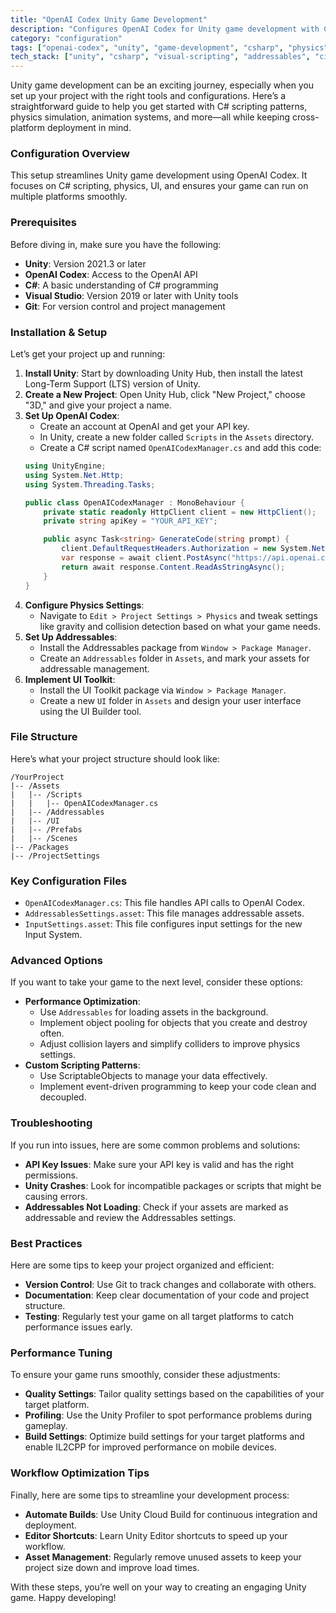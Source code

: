 ```yaml
---
title: "OpenAI Codex Unity Game Development"
description: "Configures OpenAI Codex for Unity game development with C# scripting, physics systems, and cross-platform deployment."
category: "configuration"
tags: ["openai-codex", "unity", "game-development", "csharp", "physics", "cross-platform"]
tech_stack: ["unity", "csharp", "visual-scripting", "addressables", "cinemachine", "input-system", "ui-toolkit"]
---
```


Unity game development can be an exciting journey, especially when you set up your project with the right tools and configurations. Here’s a straightforward guide to help you get started with C# scripting patterns, physics simulation, animation systems, and more—all while keeping cross-platform deployment in mind.

### Configuration Overview
This setup streamlines Unity game development using OpenAI Codex. It focuses on C# scripting, physics, UI, and ensures your game can run on multiple platforms smoothly.

### Prerequisites
Before diving in, make sure you have the following:
- **Unity**: Version 2021.3 or later
- **OpenAI Codex**: Access to the OpenAI API
- **C#**: A basic understanding of C# programming
- **Visual Studio**: Version 2019 or later with Unity tools
- **Git**: For version control and project management

### Installation & Setup
Let’s get your project up and running:

1. **Install Unity**: Start by downloading Unity Hub, then install the latest Long-Term Support (LTS) version of Unity.
2. **Create a New Project**: Open Unity Hub, click "New Project," choose "3D," and give your project a name.
3. **Set Up OpenAI Codex**:
   - Create an account at OpenAI and get your API key.
   - In Unity, create a new folder called `Scripts` in the `Assets` directory.
   - Create a C# script named `OpenAICodexManager.cs` and add this code:
   ```csharp
   using UnityEngine;
   using System.Net.Http;
   using System.Threading.Tasks;

   public class OpenAICodexManager : MonoBehaviour {
       private static readonly HttpClient client = new HttpClient();
       private string apiKey = "YOUR_API_KEY";

       public async Task<string> GenerateCode(string prompt) {
           client.DefaultRequestHeaders.Authorization = new System.Net.Http.Headers.AuthenticationHeaderValue("Bearer", apiKey);
           var response = await client.PostAsync("https://api.openai.com/v1/engines/davinci-codex/completions", new StringContent("{\"prompt\":\"" + prompt + "\",\"max_tokens\":100}"));
           return await response.Content.ReadAsStringAsync();
       }
   }
   ```
4. **Configure Physics Settings**:
   - Navigate to `Edit > Project Settings > Physics` and tweak settings like gravity and collision detection based on what your game needs.
5. **Set Up Addressables**:
   - Install the Addressables package from `Window > Package Manager`.
   - Create an `Addressables` folder in `Assets`, and mark your assets for addressable management.
6. **Implement UI Toolkit**:
   - Install the UI Toolkit package via `Window > Package Manager`.
   - Create a new `UI` folder in `Assets` and design your user interface using the UI Builder tool.

### File Structure
Here’s what your project structure should look like:
```
/YourProject
|-- /Assets
|   |-- /Scripts
|   |   |-- OpenAICodexManager.cs
|   |-- /Addressables
|   |-- /UI
|   |-- /Prefabs
|   |-- /Scenes
|-- /Packages
|-- /ProjectSettings
```

### Key Configuration Files
- `OpenAICodexManager.cs`: This file handles API calls to OpenAI Codex.
- `AddressablesSettings.asset`: This file manages addressable assets.
- `InputSettings.asset`: This file configures input settings for the new Input System.

### Advanced Options
If you want to take your game to the next level, consider these options:
- **Performance Optimization**:
   - Use `Addressables` for loading assets in the background.
   - Implement object pooling for objects that you create and destroy often.
   - Adjust collision layers and simplify colliders to improve physics settings.
- **Custom Scripting Patterns**:
   - Use ScriptableObjects to manage your data effectively.
   - Implement event-driven programming to keep your code clean and decoupled.

### Troubleshooting
If you run into issues, here are some common problems and solutions:
- **API Key Issues**: Make sure your API key is valid and has the right permissions.
- **Unity Crashes**: Look for incompatible packages or scripts that might be causing errors.
- **Addressables Not Loading**: Check if your assets are marked as addressable and review the Addressables settings.

### Best Practices
Here are some tips to keep your project organized and efficient:
- **Version Control**: Use Git to track changes and collaborate with others.
- **Documentation**: Keep clear documentation of your code and project structure.
- **Testing**: Regularly test your game on all target platforms to catch performance issues early.

### Performance Tuning
To ensure your game runs smoothly, consider these adjustments:
- **Quality Settings**: Tailor quality settings based on the capabilities of your target platform.
- **Profiling**: Use the Unity Profiler to spot performance problems during gameplay.
- **Build Settings**: Optimize build settings for your target platforms and enable IL2CPP for improved performance on mobile devices.

### Workflow Optimization Tips
Finally, here are some tips to streamline your development process:
- **Automate Builds**: Use Unity Cloud Build for continuous integration and deployment.
- **Editor Shortcuts**: Learn Unity Editor shortcuts to speed up your workflow.
- **Asset Management**: Regularly remove unused assets to keep your project size down and improve load times. 

With these steps, you’re well on your way to creating an engaging Unity game. Happy developing!